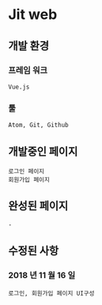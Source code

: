 # Jit web

## 개발 환경

### 프레임 워크

```
Vue.js
```

### 툴

```
Atom, Git, Github
```

## 개발중인 페이지

```
로그인 페이지
회원가입 페이지
```

## 완성된 페이지

```
-
```

## 수정된 사항

### 2018 년 11 월 16 일

```
로그인, 회원가입 페이지 UI구성
```
